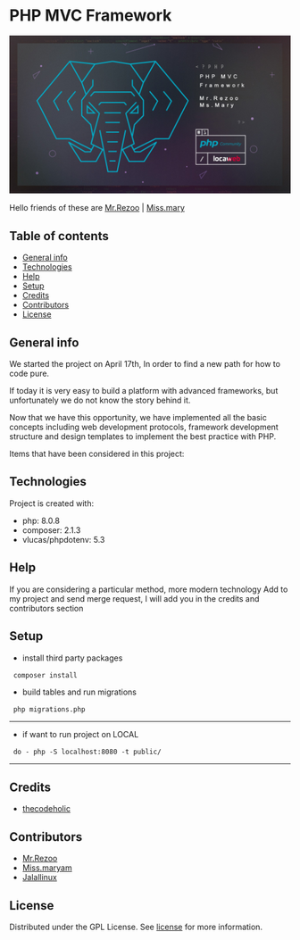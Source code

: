 # PHP MVC Framework


![PHP](default-pic.jpg)

Hello friends of these are [Mr.Rezoo](https://www.linkedin.com/in/reza-mobaraki/) | [Miss.mary](https://www.linkedin.com/in/maryam-ostovar-64b497210/)

## Table of contents

* [General info](#General-info)
* [Technologies](#Technologies)
* [Help](#Help)
* [Setup](#Setup)
* [Credits](#credits)
* [Contributors](#Contributors)
* [License](#license)

## General info

We started the project on April 17th, In order to find a new path for how to code pure.

If today it is very easy to build a platform with advanced frameworks, but unfortunately we do not know the story behind it.

Now that we have this opportunity, we have implemented all the basic concepts including web development protocols, framework development structure and design templates to implement the best practice with PHP.

Items that have been considered in this project:




## Technologies

Project is created with:

* php: 8.0.8
* composer: 2.1.3
* vlucas/phpdotenv: 5.3

## Help

If you are considering a particular method, more modern technology Add to my
project and send merge request, I will add you in the credits and contributors
section

## Setup

* install third party packages
```shell
 composer install
```
* build tables and run migrations 
```shell
 php migrations.php
```
---
* if want to run project on LOCAL 
```shell
 do - php -S localhost:8080 -t public/
```
---

## Credits

* [thecodeholic](https://github.com/thecodeholic)

## Contributors

* [Mr.Rezoo](https://github.com/MrRezoo)
* [Miss.maryam](https://github.com/maryost1998)
* [Jalallinux](https://github.com/jalallinux)

## License

Distributed under the GPL License. See [license](LICENSE) for more information.
